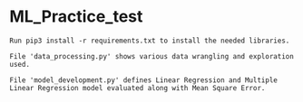 # ML_Practice_test
	Run pip3 install -r requirements.txt to install the needed libraries. 

	File 'data_processing.py' shows various data wrangling and exploration used.

	File 'model_development.py' defines Linear Regression and Multiple Linear Regression model evaluated along with Mean Square Error. 
